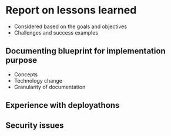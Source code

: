 # Report on lessons learned
* Considered based on the goals and objectives
* Challenges and success examples


## Documenting blueprint for implementation purpose
* Concepts
* Technology change
* Granularity of documentation

## Experience with deployathons

## Security issues
